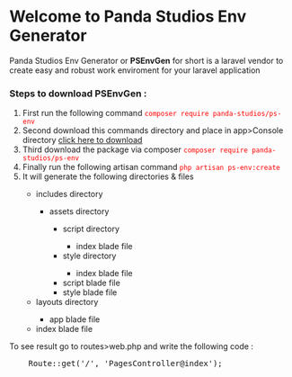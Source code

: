 <h1>Welcome to Panda Studios Env Generator</h1>

<p>Panda Studios Env Generator or <b>PSEnvGen</b> for short is a laravel vendor to create easy and robust work enviroment for your laravel application</p>

<h3>Steps to download PSEnvGen :</h3>

<ol>
    <li>First run the following command <code style="color:red;">composer require panda-studios/ps-env</code></li>
    <li>Second download this commands directory and place in app>Console directory <a href="https://drive.google.com/open?id=1u70XPQVsoOda3ItB6Ciw6n7pn_634aw8">click here to download</a></li>
    <li>Third download the package via composer <code style="color:red;">composer require panda-studios/ps-env</code></li>
    <li>Finally run the following artisan command <code style="color:red;">php artisan ps-env:create</code></li>
    <li>It will generate the following directories & files</li>
    <ul>
        <li>includes directory</li>
        <ul>
            <li>assets directory</li>
            <ul>
                <li>script directory</li>
                <ul>
                    <li>index blade file</li>
                </ul>
                <li>style directory</li>
                <ul>
                    <li>index blade file</li>
                </ul>
                <li>script blade file</li>
                <li>style blade file</li>
            </ul>
        </ul>
        <li>layouts directory</li>
        <ul>
            <li>app blade file</li>
        </ul>
        <li>index blade file</li>
    </ul>
</ol>

<p>To see result go to routes>web.php and write the following code :</p>
<pre>
    Route::get('/', 'PagesController@index');
</pre>
